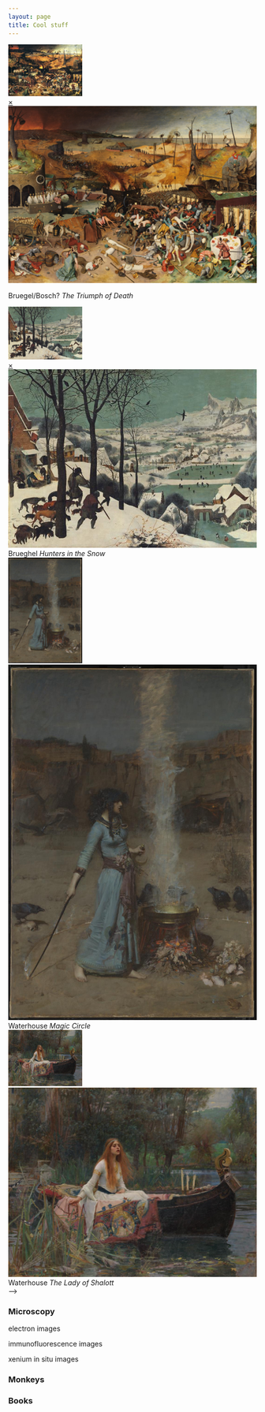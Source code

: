```yaml
---
layout: page
title: Cool stuff
---
```

<!-- A -->
  <a href="#popupA">
    <img src="/thumbnail/Brueghel-the-triumph-of-death.jpg" alt="Thumbnail A" width="150">
  </a>

  <div id="popupA" class="overlay">
    <a class="close" href="#">×</a>
    <img src="/images/The_Triumph_of_Death_by_Pieter_Bruegel_the_Elder.jpg" alt="Full-size Image A">
    <p>Bruegel/Bosch? <em>The Triumph of Death</em></p>
  </div>

<!-- B -->
  <a href="#popupB">
  <img src="/images/Brueghel_hunters_in_the_snow.jpg" alt="Thumbnail B" width="150">
  </a>

<div id="popupB" class="overlay">
  <a class="close" href="#">×</a>
  <img src="/images/Brueghel_hunters_in_the_snow.jpg" alt="Full-size Image B">
   Brueghel <em>Hunters in the Snow</em>
</div>

<!-- C -->
<a href="popupC">
  <img src="/images/john_waterhouse_magic_circle.jpg" alt="Thumbnail C" width="150">
</a>
<div id="popupC" class="overlay">
  <a class="close" href="#">
  </a>
  <img src="/images/john_waterhouse_magic_circle.jpg" alt="Full-size Image C">
  Waterhouse <em>Magic Circle</em>
</div>

 
<!-- D -->
<a href="popupD">
  <img src="/images/john_waterhouse_lady_of_shalott.jpg" alt="Thumbnail D" width="150">
</a>
<div id="popupD" class="overlay">
  <a class="close" href="#">
  </a>
  <img src="/images/john_waterhouse_lady_of_shalott.jpg" alt="Full-size Image D">
  Waterhouse <em>The Lady of Shalott</em>
</div> -->

    
### Microscopy
electron images


immunofluorescence images


xenium in situ images

### Monkeys


### Books


<br>
<br>
<br>






